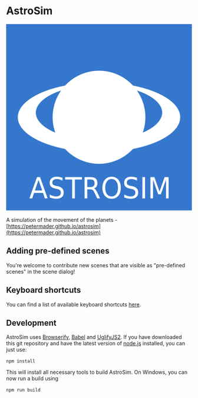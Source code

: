 # AstroSim

![AstroSim](res/astrosim.png "AstroSim")

A simulation of the movement of the planets - [https://petermader.github.io/astrosim](https://petermader.github.io/astrosim)

## Adding pre-defined scenes
You're welcome to contribute new scenes that are visible as "pre-defined scenes" in the scene dialog!

## Keyboard shortcuts
You can find a list of available keyboard shortcuts [here](hotkeys.md).

## Development
AstroSim uses [Browserify](http://http://browserify.org/), [Babel](http://http://babeljs.io/) and [UglifyJS2](https://github.com/mishoo/UglifyJS2). If you have downloaded this git repository and have the latest version of [node.js](https://nodejs.org) installed, you can just use:
```Batchfile
npm install
```
This will install all necessary tools to build AstroSim. On Windows, you can now run a build using
```Batchfile
npm run build
```
